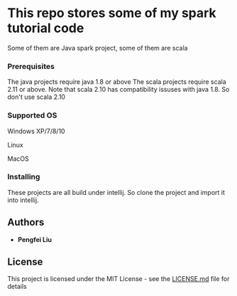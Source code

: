 # This repo stores some of my spark tutorial code

Some of them are Java spark project, some of them are scala


### Prerequisites

The java projects require java 1.8 or above
The scala projects require scala 2.11 or above. Note that scala 2.10 has compatibility issuses with java 1.8. So don't use scala 2.10

### Supported OS

Windows XP/7/8/10

Linux  

MacOS

### Installing

These projects are all build under intellij. So clone the project and import it into intellij.


## Authors

* **Pengfei Liu** 


## License

This project is licensed under the MIT License - see the [LICENSE.md](LICENSE.md) file for details
